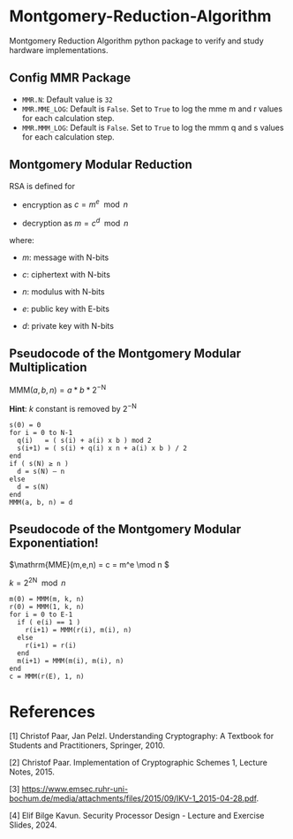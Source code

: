 # Montgomery-Reduction-Algorithm
Montgomery Reduction Algorithm python package to verify and study hardware implementations.

## Config MMR Package

- `MMR.N`: Default value is `32`
- `MMR.MME_LOG`: Default is `False`. Set to `True` to log the mme m and r values for each calculation step.
- `MMR.MMM_LOG`: Default is `False`. Set to `True` to log the mmm q and s values for each calculation step.

## Montgomery Modular Reduction

RSA is defined for

 - encryption as $c = m^e \mod n$

 - decryption as $m = c^d \mod n$

where:

 - $m$: message with N-bits

 - $c$: ciphertext with N-bits

 - $n$: modulus with N-bits

 - $e$: public key with E-bits

 - $d$: private key with N-bits

## Pseudocode of the Montgomery Modular Multiplication

$\mathrm{MMM}(a,b,n) = a * b * 2^{-\mathrm{N}}$

**Hint**: $k$ constant is removed by $2^{-\mathrm{N}}$

```
s(0) = 0
for i = 0 to N-1
  q(i)   = ( s(i) + a(i) x b ) mod 2
  s(i+1) = ( s(i) + q(i) x n + a(i) x b ) / 2
end
if ( s(N) ≥ n )
  d = s(N) – n
else
  d = s(N)
end
MMM(a, b, n) = d
```

## Pseudocode of the Montgomery Modular Exponentiation!

$\mathrm{MME}(m,e,n) = c = m^e \mod n $

$k = 2^{2\mathrm{N}} \mod n$

```
m(0) = MMM(m, k, n)
r(0) = MMM(1, k, n)
for i = 0 to E-1
  if ( e(i) == 1 )
    r(i+1) = MMM(r(i), m(i), n)
  else
    r(i+1) = r(i)
  end
  m(i+1) = MMM(m(i), m(i), n)
end
c = MMM(r(E), 1, n)
```

# References

[1] Christof Paar, Jan Pelzl. Understanding Cryptography: A Textbook for Students and Practitioners, Springer, 2010.

[2] Christof Paar. Implementation of Cryptographic Schemes 1, Lecture Notes, 2015.

[3] https://www.emsec.ruhr-uni-bochum.de/media/attachments/files/2015/09/IKV-1_2015-04-28.pdf.

[4] Elif Bilge Kavun. Security Processor Design - Lecture and Exercise Slides, 2024.
